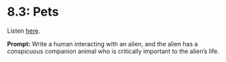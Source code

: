 # 8.3: Pets 

Listen [here](http://www.writingexcuses.com/2013/01/21/writing-excuses-8-3-pets/). 

**Prompt:** Write a human interacting with an alien, and the alien has a conspicuous companion animal who is critically important to the alien’s life.
